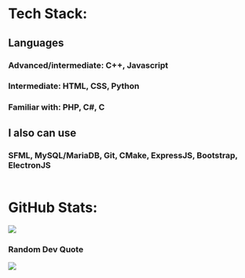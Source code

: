 # Tech Stack:<br>
## Languages
### Advanced/intermediate: C++, Javascript
### Intermediate: HTML, CSS, Python
### Familiar with: PHP, C#, C<br>
## I also can use
### SFML, MySQL/MariaDB, Git, CMake, ExpressJS, Bootstrap, ElectronJS<br><br>
# GitHub Stats:
![](https://github-readme-streak-stats.herokuapp.com/?user=Alex-G-R&theme=radical&hide_border=false)<br/>

### Random Dev Quote
![](https://quotes-github-readme.vercel.app/api?type=horizontal&theme=radical)


<!-- Proudly created with GPRM ( https://gprm.itsvg.in ) -->
